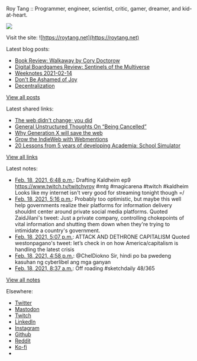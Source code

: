 Roy Tang :: Programmer, engineer, scientist, critic, gamer, dreamer, and kid-at-heart.

![](https://roytang.net/static/img/profile.jpg)

Visit the site: ![https://roytang.net](https://roytang.net)

Latest blog posts:

- [Book Review: Walkaway by Cory Doctorow](https://roytang.net/2021/02/walkaway/)
- [Digital Boardgames Review: Sentinels of the Multiverse](https://roytang.net/2021/02/sentinels-multiverse/)
- [Weeknotes 2021-02-14](https://roytang.net/2021/02/weeknotes-2021-02-14/)
- [Don&#x27;t Be Ashamed of Joy](https://roytang.net/2021/02/dont-be-ashamed-of-joy/)
- [Decentralization](https://roytang.net/2021/02/decentralization/)

[View all posts](https://roytang.net/blog)

Latest shared links:

- [The web didn&#x27;t change; you did](https://roytang.net/2021/02/the-web-didnt-change-you-did/)
- [General Unstructured Thoughts On “Being Cancelled”](https://roytang.net/2021/02/general-unstructured-thoughts-on-being-cancelled/)
- [Why Generation X will save the web](https://roytang.net/2021/02/why-generation-x-will-save-the-web/)
- [Grow the IndieWeb with Webmentions](https://roytang.net/2021/01/grow-the-indieweb-with-webmentions/)
- [20 Lessons from 5 years of developing Academia: School Simulator](https://roytang.net/2021/01/20-lessons-from-5-years-of-developing-academia-school-simulator/)

[View all links](https://roytang.net/links)

Latest notes:

- [Feb. 18, 2021, 6:48 p.m.](https://roytang.net/2021/02/1362353266387021827/): Drafting Kaldheim ep9 https://www.twitch.tv/twitchyroy #mtg #magicarena #twitch #kaldheim Looks like my internet isn&#x27;t very good for streaming tonight though =/
- [Feb. 18, 2021, 5:16 p.m.](https://roytang.net/2021/02/1362330261174689793/): Probably too optimistic, but maybe this well help governments realize their platforms for information delivery shouldnt center around private social media platforms. Quoted ZaidJilani&#x27;s tweet: Just a private company, controlling chokepoints of vital information and shutting them down when they&#x27;re trying to intimidate a country&#x27;s government.
- [Feb. 18, 2021, 5:07 p.m.](https://roytang.net/2021/02/1362327948783575041/): ATTACK AND DETHRONE CAPITALISM Quoted westonpagano&#x27;s tweet: let’s check in on how America/capitalism is handling the latest crisis
- [Feb. 18, 2021, 4:58 p.m.](https://roytang.net/2021/02/1362325561754808322/): @ChelDiokno Sir, hindi po ba pwedeng kasuhan ng cyberlibel ang mga ganyan
- [Feb. 18, 2021, 8:37 a.m.](https://roytang.net/2021/02/1362199481677086731/): Off roading #sketchdaily 48/365

[View all notes](https://roytang.net/notes)

Elsewhere:

- [Twitter](https://twitter.com/roytang)
- [Mastodon](https://mastodon.technology/@roytang)
- [Twitch](https://twitch.tv/twitchyroy)
- [LinkedIn](https://www.linkedin.com/in/roytang)
- [Instagram](https://instagram.com/roytang0400)
- [Github](https://github.com/roytang)
- [Reddit](https://reddit.com/u/hungryroy)
- [Ko-fi](https://ko-fi.com/roytang)
- [](mailto:hello@roytang.net)